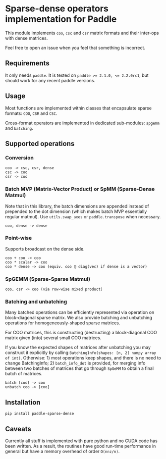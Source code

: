 # Sparse-dense operators implementation for Paddle
This module implements `coo`, `csc` and `csr` matrix formats and their inter-ops with dense matrices.

Feel free to open an issue when you feel that something is incorrect.

## Requirements
It only needs `paddle`. It is tested on `paddle >= 2.1.0, <= 2.2.0rc1`, but should work for any recent paddle versions.

## Usage
Most functions are implemented within classes that encapsulate sparse formats: `COO`, `CSR` and `CSC`.

Cross-format operators are implemented in dedicated sub-modules: `spgemm` and `batching`.

## Supported operations

### Conversion
```plain
coo -> csc, csr, dense
csc -> coo
csr -> coo
```

### Batch MVP (Matrix-Vector Product) or SpMM (Sparse-Dense Matmul)
Note that in this library, the batch dimensions are appended instead of prepended to the dot dimension (which makes batch MVP essentially regular matmul). Use `utils.swap_axes` or `paddle.transpose` when necessary.
```plain
coo, dense -> dense
```

### Point-wise
Supports broadcast on the dense side.
```plain
coo + coo -> coo
coo * scalar -> coo
coo * dense -> coo (equiv. coo @ diag(vec) if dense is a vector)
```

### SpGEMM (Sparse-Sparse Matmul)
```plain
coo, csr -> coo (via row-wise mixed product)
```

### Batching and unbatching
Many batched operations can be efficiently represented via operation on block-diagonal sparse matrix. We also provide batching and unbatching operations for homogeneously-shaped sparse matrices.

For COO matrices, this is constructing (destructing) a block-diagonal COO matrix given (into) several small COO matrices.

If you know the expected shapes of matrices after unbatching you may construct it explicitly by calling `BatchingInfo(shapes: [n, 2] numpy array of int)`. Otherwise: 1) most operations keep shapes, and there is no need to change BatchingInfo; 2) `batch_info_dot` is provided, for merging info between two batches of matrices that go through `SpGeMM` to obtain a final batch of matrices.

```plain
batch [coo] -> coo
unbatch coo -> [coo]
```

## Installation
`pip install paddle-sparse-dense`

## Caveats
Currently all stuff is implemented with pure python and no CUDA code has been written. As a result, the routines have good run-time performance in general but have a memory overhead of order `O(nnz/n)`.
